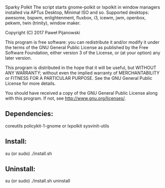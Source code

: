 Sparky Polkit
The script starts gnome-polkit or lxpolkit in window managers
installed via APTus Desktop, Minimal ISO and so.
Supported desktops: awesome, bspwm, enlightenment, fluxbox, i3,
icewm, jwm, openbox, pekwm, twin (trinity), window maker.

Copyright (C) 2017 Paweł Pijanowski

This program is free software: you can redistribute it and/or modify
it under the terms of the GNU General Public License as published by
the Free Software Foundation, either version 3 of the License, or
(at your option) any later version.

This program is distributed in the hope that it will be useful,
but WITHOUT ANY WARRANTY; without even the implied warranty of
MERCHANTABILITY or FITNESS FOR A PARTICULAR PURPOSE.  See the
GNU General Public License for more details.

You should have received a copy of the GNU General Public License
along with this program.  If not, see <http://www.gnu.org/licenses/>.

Dependencies:
-------------
coreutils
policykit-1-gnome or lxpolkit
sysvinit-utils

Install:
-------------
su (or sudo) 
./install.sh

Uninstall:
-------------
su (or sudo)
./install.sh uninstall
